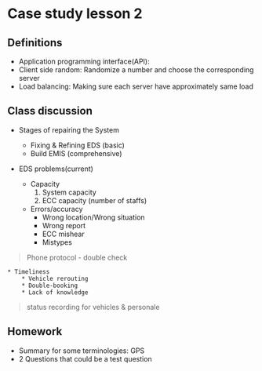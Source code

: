 # Case study lesson 2
## Definitions
* Application programming interface(API): 
* Client side random: Randomize a number and choose the corresponding server
* Load balancing: Making sure each server have approximately same load

## Class discussion
* Stages of repairing the System
	* Fixing & Refining EDS (basic) 
	* Build EMIS (comprehensive)

* EDS problems(current)
	* Capacity
		1. System capacity 
		2. ECC capacity (number of staffs) 
	* Errors/accuracy
		* Wrong location/Wrong situation
		* Wrong report 
		* ECC mishear 
		* Mistypes 
> 	  
> 	Phone protocol - double check  
> 	  
	* Timeliness
		* Vehicle rerouting 
		* Double-booking
		* Lack of knowledge
> 		  
> 	status recording for vehicles & personale  
> 	  

## Homework
* Summary for some terminologies: GPS
* 2 Questions that could be a test question